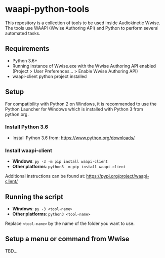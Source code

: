 # waapi-python-tools

This repository is a collection of tools to be used inside Audiokinetic Wwise. The tools use WAAPI (Wwise Authoring API) and Python to perform several automated tasks.

## Requirements
* Python 3.6+
* Running instance of Wwise.exe with the Wwise Authoring API enabled (Project > User Preferences... > Enable Wwise Authoring API)
* waapi-client python project installed

## Setup

For compatibility with Python 2 on Windows, it is recommended to use the Python Launcher for Windows which is installed with Python 3 from python.org.

### Install Python 3.6

* Install Python 3.6 from: https://www.python.org/downloads/

### Install waapi-client

* **Windows**: `py -3 -m pip install waapi-client`
* **Other platforms**: `python3 -m pip install waapi-client`

Additional instructions can be found at:
https://pypi.org/project/waapi-client/

## Running the script

* **Windows**: `py -3 <tool-name>`
* **Other platforms**: `python3 <tool-name>`

Replace `<tool-name>` by the name of the folder you want to use.

## Setup a menu or command from Wwise

TBD...